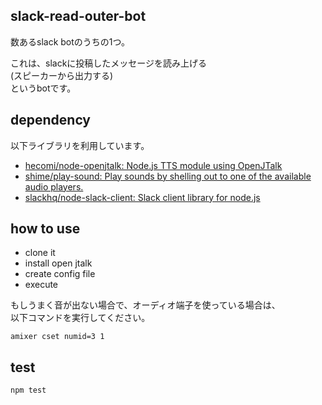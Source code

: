 ## slack-read-outer-bot

数あるslack botのうちの1つ。

これは、slackに投稿したメッセージを読み上げる  
(スピーカーから出力する)  
というbotです。

## dependency

以下ライブラリを利用しています。

* [hecomi/node-openjtalk: Node.js TTS module using OpenJTalk](https://github.com/hecomi/node-openjtalk)
* [shime/play-sound: Play sounds by shelling out to one of the available audio players.](https://github.com/shime/play-sound)
* [slackhq/node-slack-client: Slack client library for node.js](https://github.com/slackhq/node-slack-client)

## how to use

* clone it
* install open jtalk
* create config file
* execute

もしうまく音が出ない場合で、オーディオ端子を使っている場合は、  
以下コマンドを実行してください。

```
amixer cset numid=3 1
```

## test

```
npm test
```

